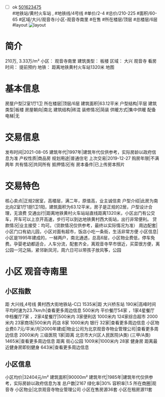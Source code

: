 - [ ] ok [501623475](https://bj.5i5j.com/ershoufang/501623475.html)  
 #地铁站/黄村火车站 ,  #地铁线/4号线
#单价/2-4 #总价/210-225 #面积/60-65   #区域/大兴/观音寺/小区-观音寺南里 #在售 #所在楼层/顶层 #总楼层/6层 #layout 
![layout](http://image2a.5i5j.com/bdir/layout/3d3c27e5b3fe43968dceaf7033b38c91.jpg_P5.jpg) 
# 简介 
 210万,  3.33万/m² 
小区： 观音寺南里
建筑类型： 板楼
区域： 大兴 观音寺
看房时间： 提前预约
地铁： 距离地铁黄村火车站1320米 地图
# 基本信息 
 房屋户型|2室1厅1卫
所在楼层|顶层/6层
建筑面积|63.12平米
户型结构|平层
建筑类型|板楼
房屋朝向|南北
建筑结构|砖混
装修情况|简装
供暖方式|集中供暖
配备电梯|无
# 交易信息 
 发布时间|2021-08-05
建筑年代|1997年|建筑年代仅供参考，实际房龄以政府信息为准
产权性质|商品房
规划用途|普通住宅
上次交易|2019-12-27
购房年限|不满两年
共有情况|共同所有
抵押情况|有
房本备件|已上传房本照片
# 交易特色 
 核心卖点|正规2居室，高楼层，满二年，原值高，业主诚信卖
户型介绍|此房为南北向2室1厅1厨1卫1阳，建筑面积为63.12平米，房子是正规的2居，户型设计合理，无浪费
交通出行|距离地铁黄村火车站站直线距离1320米，小区出门有公交车，开车可以上京开高速，步行可以到达地铁黄村西大街站，出行非常便利。
贷款情况|业主接受：均可。（贷款情况仅供参考，最终以实际情况为准）
周边配套|小区门口有幼儿园，小区对面有超市，饭店小吃一条街，生活非常方便
小区信息|小区是1995年建成的，一梯两户，南北通透，总高6层，小区物业费低，停车免费。孕婴老幼都适合，人车分流，配套齐全，离观音寺早市很近，买菜很方便，离公园一河之隔，紧邻新凤河，周六日可以带孩子放风筝，公园
# 小区 观音寺南里
## 小区指数 
 距 大兴线,4号线 黄村西大街地铁站-C口 1535米|距 大兴桥东站 190米|高峰时间平均时速为23.7km/h|查看更多周边信息
500米内 平价餐厅54家 ，1家4星餐厅
中档餐厅7家 ，2家4星餐厅|500米内 3家便利店
1000米内 124家综合超市
2000米内 23家商场|500米内 药店 8家
1000米内 银行 32家|查看更多周边信息
小区物业费0.7元/平米/月|2000年建成|物业公司为北京观音寺物业管理公司|查看更多周边信息
2000米内 三级医院 1家|距离 北京市大兴区人民医院(A类) (三甲/A类) 1465米|查看更多周边信息
距离 街心公园 1009米|1000米内 28家 健身房
距离最近健身房即刻健身 643米|查看更多周边信息
## 小区信息 
 小区均价|32404元/m²
建筑面积|90000m²
建筑年代|1985年|建筑年代仅供参考，实际房龄以政府信息为准
总户数|2167
绿化率|30%
容积率|1.5
所在商圈|观音寺
小区物业|北京观音寺物业管理公司
小区在售房源36套
小区在租房源11套
